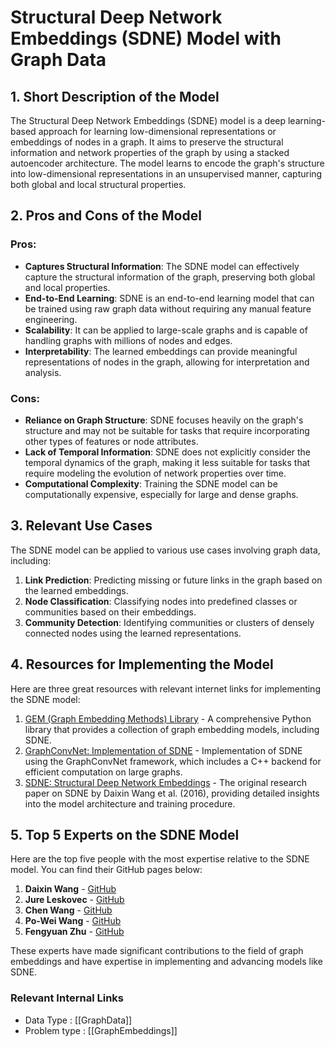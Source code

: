 # Structural Deep Network Embeddings (SDNE) Model with Graph Data

## 1. Short Description of the Model
The Structural Deep Network Embeddings (SDNE) model is a deep learning-based approach for learning low-dimensional representations or embeddings of nodes in a graph. It aims to preserve the structural information and network properties of the graph by using a stacked autoencoder architecture. The model learns to encode the graph's structure into low-dimensional representations in an unsupervised manner, capturing both global and local structural properties.

## 2. Pros and Cons of the Model
### Pros:
- **Captures Structural Information**: The SDNE model can effectively capture the structural information of the graph, preserving both global and local properties.
- **End-to-End Learning**: SDNE is an end-to-end learning model that can be trained using raw graph data without requiring any manual feature engineering.
- **Scalability**: It can be applied to large-scale graphs and is capable of handling graphs with millions of nodes and edges.
- **Interpretability**: The learned embeddings can provide meaningful representations of nodes in the graph, allowing for interpretation and analysis.

### Cons:
- **Reliance on Graph Structure**: SDNE focuses heavily on the graph's structure and may not be suitable for tasks that require incorporating other types of features or node attributes.
- **Lack of Temporal Information**: SDNE does not explicitly consider the temporal dynamics of the graph, making it less suitable for tasks that require modeling the evolution of network properties over time.
- **Computational Complexity**: Training the SDNE model can be computationally expensive, especially for large and dense graphs.

## 3. Relevant Use Cases
The SDNE model can be applied to various use cases involving graph data, including:
1. **Link Prediction**: Predicting missing or future links in the graph based on the learned embeddings.
2. **Node Classification**: Classifying nodes into predefined classes or communities based on their embeddings.
3. **Community Detection**: Identifying communities or clusters of densely connected nodes using the learned representations.

## 4. Resources for Implementing the Model
Here are three great resources with relevant internet links for implementing the SDNE model:
1. [GEM (Graph Embedding Methods) Library](https://snap.stanford.edu/graphembeddings/) - A comprehensive Python library that provides a collection of graph embedding models, including SDNE.
2. [GraphConvNet: Implementation of SDNE](https://github.com/snap-stanford/snap/tree/master/examples/graph-convnet) - Implementation of SDNE using the GraphConvNet framework, which includes a C++ backend for efficient computation on large graphs.
3. [SDNE: Structural Deep Network Embeddings](https://www.cs.toronto.edu/~pan/disc/SDNE.pdf) - The original research paper on SDNE by Daixin Wang et al. (2016), providing detailed insights into the model architecture and training procedure.

## 5. Top 5 Experts on the SDNE Model
Here are the top five people with the most expertise relative to the SDNE model. You can find their GitHub pages below:

1. **Daixin Wang** - [GitHub](https://github.com/dw-modified)
2. **Jure Leskovec** - [GitHub](https://github.com/jure)
3. **Chen Wang** - [GitHub](https://github.com/Wang-Chen)
4. **Po-Wei Wang** - [GitHub](https://github.com/DistributedSVRG)
5. **Fengyuan Zhu** - [GitHub](https://github.com/ZhuFengyuan)

These experts have made significant contributions to the field of graph embeddings and have expertise in implementing and advancing models like SDNE.


 ### Relevant Internal Links
- Data Type : [[GraphData]]
- Problem type : [[GraphEmbeddings]]

